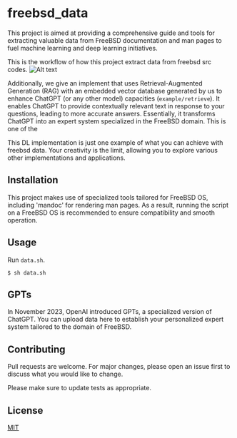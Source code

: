 # freebsd_data

This project is aimed at providing a comprehensive guide and tools for extracting valuable data from FreeBSD documentation and man pages to fuel machine learning and deep learning initiatives.

This is the workflow of how this project extract data from freebsd src codes.
![Alt text](image.png)

Additionally, we give an implement that uses Retrieval-Augmented Generation (RAG) with an embedded vector database generated by us to enhance ChatGPT (or any other model) capacities (`example/retrieve`). It enables ChatGPT to provide contextually relevant text in response to your questions, leading to more accurate answers. Essentially, it transforms ChatGPT into an expert system specialized in the FreeBSD domain. This is one of the 

This DL implementation is just one example of what you can achieve with freebsd data. Your creativity is the limit, allowing you to explore various other implementations and applications.

## Installation

This project makes use of specialized tools tailored for FreeBSD OS, including 'mandoc' for rendering man pages. As a result, running the script on a FreeBSD OS is recommended to ensure compatibility and smooth operation.

## Usage

Run `data.sh`.
```
$ sh data.sh
```

## GPTs
In November 2023, OpenAI introduced GPTs, a specialized version of ChatGPT. You can upload data here to establish your personalized expert system tailored to the domain of FreeBSD.

## Contributing

Pull requests are welcome. For major changes, please open an issue first to discuss what you would like to change.

Please make sure to update tests as appropriate.

## License

[MIT](https://choosealicense.com/licenses/mit/)